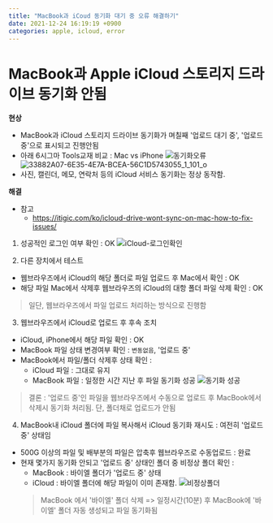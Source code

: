 ```yaml
---
title: "MacBook과 iCoud 동기화 대기 중 오류 해결하기"
date: 2021-12-24 16:19:19 +0900
categories: apple, icloud, error
---
```


# MacBook과 Apple iCloud 스토리지 드라이브 동기화 안됨
**현상**
- MacBook과 iCloud 스토리지 드라이브 동기화가 며칠째 '업로드 대기 중', '업로드 중'으로 표시되고 진행안됨
- 아래 6시그마 Tools교재 비교 : Mac vs iPhone
![동기화오류](https://user-images.githubusercontent.com/7900446/147328257-c0b8e576-3feb-4563-8933-9da3fe1e36ff.png)
![33882A07-6E35-4E7A-BCEA-56C1D5743055_1_101_o](https://user-images.githubusercontent.com/7900446/147329959-148df966-6db0-494e-89d4-b6b6578f4d64.jpeg)
- 사진, 캘린더, 메모, 연락처 등의 iCloud 서비스 동기화는 정상 동작함.

**해결**
- 참고
    - https://itigic.com/ko/icloud-drive-wont-sync-on-mac-how-to-fix-issues/

1. 성공적인 로그인 여부 확인 : OK
![iCloud-로그인확인](https://user-images.githubusercontent.com/7900446/147329536-1e69a94e-8590-47e2-bfcb-1829f4537b88.png)

2. 다른 장치에서 테스트
- 웹브라우즈에서 iCloud의 해당 폴더로 파일 업로드 후 Mac에서 확인 :  OK
- 해당 파일 Mac에서 삭제후 웹브라우즈의 iCloud의 대항 폴더 파일 삭제 확인 : OK

> 일단, 웹브라우즈에서 파일 업로드 처리하는 방식으로 진행함

3. 웹브라우즈에서 iCloud로 업로드 후 후속 조치
- iCloud, iPhone에서 해당 파일 확인 : OK
- MacBook 파일 상태 변경여부 확인 : ```변동없음```, '업로드 중'
- MacBook에서 파일/폴더 삭제후 상태 확인 : 
    - iCloud 파일 : 그대로 유지
    - MacBook 파일 : 일정한 시간 지난 후 파일 동기화 성공
    ![동기화 성공](https://user-images.githubusercontent.com/7900446/147334234-efb79c04-c9fc-4519-b251-62ef3b2d292d.png)
> 결론 : '업로드 중'인 파일을 웹브라우즈에서 수동으로 업로드 후 MacBook에서 삭제시 동기화 처리됨. 단, 폴더채로 업로드가 안됨

4. MacBook내 iCloud 폴더에 파일 복사해서 iCloud 동기화 재시도 : 여전히 '업로드 중' 상태임
- 500G 이상의 파일 및 배부분의 파일은 압축후 웹브라우즈로 수동업로드 : 완료
- 현재 몇가지 동기화 안되고 '업로드 중' 상태인 폴더 중 비정상 폴더 확인 : 
    - MacBook : 바이엘 폴더가 '업로드 중' 상태
    - iCloud : 바이엘 폴더에 해당 파일이 이미 존재함.
    ![비정상폴더](https://user-images.githubusercontent.com/7900446/147466852-9487b33e-36f2-4f80-8040-155bb6cea5a0.png)
    > MacBook 에서 '바이엘' 폴더 삭제 => 일정시간(10분) 후 MacBook에 '바이엘' 폴더 자동 생성되고 파일 동기화됨
